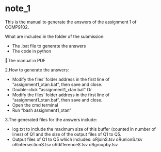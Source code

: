 # note_1

This is the manual to generate the answers of the assignment 1 of COMP9102.

What are included in the folder of the submission:
- The .bat file to generate the answers
- The code in python

The manual in PDF

2.How to generate the answers:
- Modify the files’ folder address in the first line of “assignment1_xtan.bat”, then save and close.
- Double-click “assignment1_xtan.bat” Or
- Modify the files’ folder address in the first line of “assignment1_xtan.bat”, then save and close.
- Open the cmd terminal
- Run “bash assignment1_xtan”

3.The generated files for the answers include:
- log.txt to include the maximum size of this buffer (counted in number of lines) of Q1 and the size of the output files of Q1 to Q5.
- Output files of Q1 to Q5 which includes:
      oRjoinS.tsv
      oRunionS.tsv
      oRintersectionS.tsv
      oRdifferenceS.tsv
      oRgroupby.tsv
